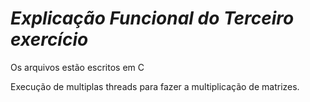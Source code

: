 
# _Explicação Funcional do Terceiro exercício_

Os arquivos estão escritos em C

Execução de multiplas threads para fazer a multiplicação de matrizes.
